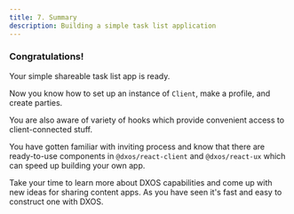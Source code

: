 ```yaml
---
title: 7. Summary
description: Building a simple task list application
---
```


### Congratulations!

Your simple shareable task list app is ready.

Now you know how to set up an instance of `Client`, make a profile, and create parties.

You are also aware of variety of hooks which provide convenient access to client-connected stuff.

You have gotten familiar with inviting process and know that there are ready-to-use components in `@dxos/react-client` and `@dxos/react-ux` which can speed up building your own app.

Take your time to learn more about DXOS capabilities and come up with new ideas for sharing content apps. As you have seen it's fast and easy to construct one with DXOS.
